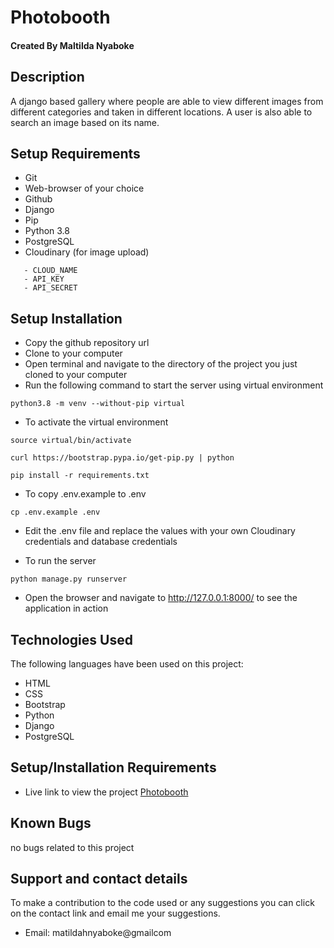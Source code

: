# Photobooth

#### Created By Maltilda Nyaboke

## Description

A django based gallery where people are able to view different images from different categories and taken in different locations. A user is also able to search an image based on its name.
## Setup Requirements

- Git
- Web-browser of your choice
- Github
- Django 
- Pip
- Python 3.8
- PostgreSQL
- Cloudinary (for image upload) 
```
   - CLOUD_NAME 
   - API_KEY
   - API_SECRET
```

## Setup Installation

- Copy the github repository url
- Clone to your computer
- Open terminal and navigate to the directory of the project you just cloned to your computer
- Run the following command to start the server using virtual environment

```
python3.8 -m venv --without-pip virtual
```

- To activate the virtual environment

```
source virtual/bin/activate
```

```
curl https://bootstrap.pypa.io/get-pip.py | python
```

```
pip install -r requirements.txt
```

- To copy .env.example to .env

```
cp .env.example .env
```

- Edit the .env file and replace the values with your own Cloudinary credentials and database credentials

- To run the server

```
python manage.py runserver

```


- Open the browser and navigate to http://127.0.0.1:8000/ to see the application in action

## Technologies Used

The following languages have been used on this project:

- HTML
- CSS
- Bootstrap
- Python
- Django
- PostgreSQL

## Setup/Installation Requirements

- Live link to view the project <a target="_blank" href="">Photobooth</a>



    
## Known Bugs

 no bugs related to this project 

## Support and contact details 

To make a contribution to the code used or any suggestions you can click on the contact link and email me your suggestions.

- Email: matildahnyaboke@gmailcom